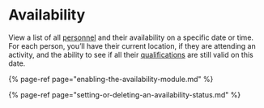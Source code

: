 # Availability

View a list of all [personnel](../../incident-management/personnel/) and their availability on a specific date or time. For each person, you’ll have their current location, if they are attending an activity, and the ability to see if all their [qualifications](../qualifications/) are still valid on this date.

{% page-ref page="enabling-the-availability-module.md" %}

{% page-ref page="setting-or-deleting-an-availability-status.md" %}





